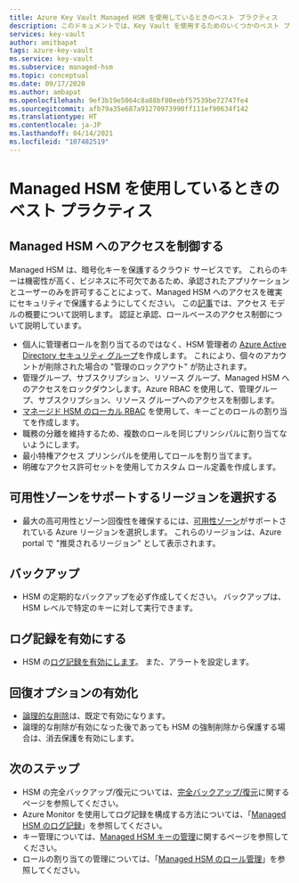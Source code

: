 ```yaml
---
title: Azure Key Vault Managed HSM を使用しているときのベスト プラクティス
description: このドキュメントでは、Key Vault を使用するためのいくつかのベスト プラクティスについて説明します。
services: key-vault
author: amitbapat
tags: azure-key-vault
ms.service: key-vault
ms.subservice: managed-hsm
ms.topic: conceptual
ms.date: 09/17/2020
ms.author: ambapat
ms.openlocfilehash: 9ef3b19e5064c8a88bf80eebf57539be72747fe4
ms.sourcegitcommit: afb79a35e687a91270973990ff111ef90634f142
ms.translationtype: HT
ms.contentlocale: ja-JP
ms.lasthandoff: 04/14/2021
ms.locfileid: "107482519"
---
```

# <a name="best-practices-when-using-managed-hsm"></a>Managed HSM を使用しているときのベスト プラクティス

## <a name="control-access-to-your-managed-hsm"></a>Managed HSM へのアクセスを制御する

Managed HSM は、暗号化キーを保護するクラウド サービスです。 これらのキーは機密性が高く、ビジネスに不可欠であるため、承認されたアプリケーションとユーザーのみを許可することによって、Managed HSM へのアクセスを確実にセキュリティで保護するようにしてください。 この[記事](access-control.md)では、アクセス モデルの概要について説明します。 認証と承認、ロールベースのアクセス制御について説明しています。
- 個人に管理者ロールを割り当てるのではなく、HSM 管理者の [Azure Active Directory セキュリティ グループ](../../active-directory/fundamentals/active-directory-manage-groups.md)を作成します。 これにより、個々のアカウントが削除された場合の "管理のロックアウト" が防止されます。
- 管理グループ、サブスクリプション、リソース グループ、Managed HSM へのアクセスをロックダウンします。Azure RBAC を使用して、管理グループ、サブスクリプション、リソース グループへのアクセスを制御します。
- [マネージド HSM のローカル RBAC](access-control.md#data-plane-and-managed-hsm-local-rbac) を使用して、キーごとのロールの割り当てを作成します。
- 職務の分離を維持するため、複数のロールを同じプリンシパルに割り当てないようにします。 
- 最小特権アクセス プリンシパルを使用してロールを割り当てます。
- 明確なアクセス許可セットを使用してカスタム ロール定義を作成します。

## <a name="choose-regions-that-support-availability-zones"></a>可用性ゾーンをサポートするリージョンを選択する

- 最大の高可用性とゾーン回復性を確保するには、[可用性ゾーン](../../availability-zones/az-overview.md)がサポートされている Azure リージョンを選択します。 これらのリージョンは、Azure portal で "推奨されるリージョン" として表示されます。

## <a name="backup"></a>バックアップ

- HSM の定期的なバックアップを必ず作成してください。 バックアップは、HSM レベルで特定のキーに対して実行できます。 

## <a name="turn-on-logging"></a>ログ記録を有効にする

- HSM の[ログ記録を有効にします](logging.md)。 また、アラートを設定します。

## <a name="turn-on-recovery-options"></a>回復オプションの有効化

- [論理的な削除](../general/soft-delete-overview.md)は、既定で有効になります。
- 論理的な削除が有効になった後であっても HSM の強制削除から保護する場合は、消去保護を有効にします。

## <a name="next-steps"></a>次のステップ

- HSM の完全バックアップ/復元については、[完全バックアップ/復元](backup-restore.md)に関するページを参照してください。
- Azure Monitor を使用してログ記録を構成する方法については、「[Managed HSM のログ記録](logging.md)」を参照してください。
- キー管理については、[Managed HSM キーの管理](key-management.md)に関するページを参照してください。
- ロールの割り当ての管理については、「[Managed HSM のロール管理](role-management.md)」を参照してください。
